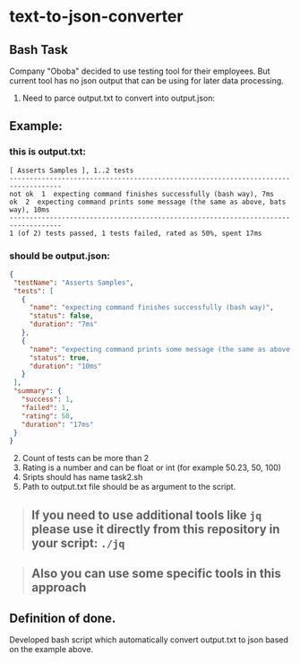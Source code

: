 # text-to-json-converter

## Bash Task 

Company "Oboba" decided to use testing tool for their employees. But current tool has no json output that can be using for later data processing.

1. Need to parce output.txt to convert into output.json:

## Example:

### this is output.txt:
```
[ Asserts Samples ], 1..2 tests
-----------------------------------------------------------------------------------
not ok  1  expecting command finishes successfully (bash way), 7ms
ok  2  expecting command prints some message (the same as above, bats way), 10ms
-----------------------------------------------------------------------------------
1 (of 2) tests passed, 1 tests failed, rated as 50%, spent 17ms
```

### should be output.json:
```json
{
 "testName": "Asserts Samples",
 "tests": [
   {
     "name": "expecting command finishes successfully (bash way)",
     "status": false,
     "duration": "7ms"
   },
   {
     "name": "expecting command prints some message (the same as above, bats way)",
     "status": true,
     "duration": "10ms"
   }
 ],
 "summary": {
   "success": 1,
   "failed": 1,
   "rating": 50,
   "duration": "17ms"
 }
}
```

2) Count of tests can be more than 2
3) Rating is a number and can be float or int (for example 50.23, 50, 100)
3) Sripts should has name task2.sh
4) Path to output.txt file should be as argument to the script.

> ## If you need to use additional tools like ```jq``` please use it directly from this repository in your script: ```./jq```

> ## Also you can use some specific tools in this approach

## Definition of done.
Developed bash script which automatically convert output.txt to json based on the example above.
